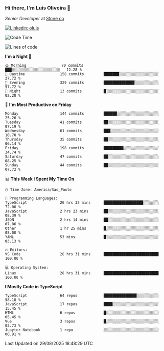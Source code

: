 ### Hi there, I'm Luis Oliveira 👋
*Senior Developer* at [Stone co](https://www.stone.com.br)  

[![Linkedin: oluis](https://img.shields.io/badge/-ooluis-blue?style=flat-square&logo=Linkedin&logoColor=white&link=https://www.linkedin.com/in/ooluis)](https://www.linkedin.com/in/ooluis/)

<!--START_SECTION:waka-->
![Code Time](http://img.shields.io/badge/Code%20Time-5%2C093%20hrs%2044%20mins-blue)

![Lines of code](https://img.shields.io/badge/From%20Hello%20World%20I%27ve%20Written-330.4%20thousand%20lines%20of%20code-blue)

**I'm a Night 🦉** 

```text
🌞 Morning                70 commits          ███░░░░░░░░░░░░░░░░░░░░░░   12.28 % 
🌆 Daytime                158 commits         ███████░░░░░░░░░░░░░░░░░░   27.72 % 
🌃 Evening                329 commits         ██████████████░░░░░░░░░░░   57.72 % 
🌙 Night                  13 commits          █░░░░░░░░░░░░░░░░░░░░░░░░   02.28 % 
```
📅 **I'm Most Productive on Friday** 

```text
Monday                   144 commits         ██████░░░░░░░░░░░░░░░░░░░   25.26 % 
Tuesday                  41 commits          ██░░░░░░░░░░░░░░░░░░░░░░░   07.19 % 
Wednesday                61 commits          ███░░░░░░░░░░░░░░░░░░░░░░   10.70 % 
Thursday                 35 commits          ██░░░░░░░░░░░░░░░░░░░░░░░   06.14 % 
Friday                   198 commits         █████████░░░░░░░░░░░░░░░░   34.74 % 
Saturday                 47 commits          ██░░░░░░░░░░░░░░░░░░░░░░░   08.25 % 
Sunday                   44 commits          ██░░░░░░░░░░░░░░░░░░░░░░░   07.72 % 
```


📊 **This Week I Spent My Time On** 

```text
🕑︎ Time Zone: America/Sao_Paulo

💬 Programming Languages: 
TypeScript               20 hrs 32 mins      ██████████████████░░░░░░░   72.00 % 
JavaScript               2 hrs 23 mins       ██░░░░░░░░░░░░░░░░░░░░░░░   08.39 % 
JSON                     2 hrs 14 mins       ██░░░░░░░░░░░░░░░░░░░░░░░   07.86 % 
Other                    1 hr 25 mins        █░░░░░░░░░░░░░░░░░░░░░░░░   05.00 % 
YAML                     53 mins             █░░░░░░░░░░░░░░░░░░░░░░░░   03.13 % 

🔥 Editors: 
VS Code                  28 hrs 31 mins      █████████████████████████   100.00 % 

💻 Operating System: 
Linux                    28 hrs 31 mins      █████████████████████████   100.00 % 
```

**I Mostly Code in TypeScript** 

```text
TypeScript               64 repos            ███████████████░░░░░░░░░░   58.18 % 
JavaScript               17 repos            ████░░░░░░░░░░░░░░░░░░░░░   15.45 % 
HTML                     6 repos             █░░░░░░░░░░░░░░░░░░░░░░░░   05.45 % 
Vue                      3 repos             █░░░░░░░░░░░░░░░░░░░░░░░░   02.73 % 
Jupyter Notebook         1 repo              ░░░░░░░░░░░░░░░░░░░░░░░░░   00.91 % 
```




 Last Updated on 29/08/2025 18:48:29 UTC
<!--END_SECTION:waka-->
